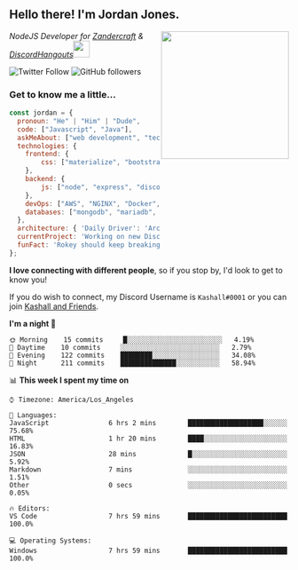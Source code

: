 <h2> Hello there! I'm Jordan Jones.</h2>
<img align="right" src="https://jordanjones.org/hello%20there.gif" width="230">
<p><em>NodeJS Developer for <a href="https://github.com/Zandercraft">Zandercraft</a> & <a href="https://github.com/DiscordHangouts">DiscordHangouts</a><img src="https://media.giphy.com/media/WUlplcMpOCEmTGBtBW/giphy.gif" width="30"></em></p>

![Twitter Follow](https://img.shields.io/twitter/follow/kashalls?label=Follow)
![GitHub followers](https://img.shields.io/github/followers/kashalls?label=Follow&style=social)

### Get to know me a little...

```javascript
const jordan = {
  pronoun: "He" | "Him" | "Dude",
  code: ["Javascript", "Java"],
  askMeAbout: ["web development", "technology", "server racks", "databases"],
  technologies: {
    frontend: {
        css: ["materialize", "bootstrap"]
    },
    backend: {
        js: ["node", "express", "discord.js", "eslint"],
    },
    devOps: ["AWS", "NGINX", "Docker", "KVM"],
    databases: ["mongodb", "mariadb", "redis", "rethinkdb"]
  },
  architecture: { 'Daily Driver': 'Arch Linux', 'Server Applications': 'Ubuntu Focal' },
  currentProject: 'Working on new Discord Bot :)',
  funFact: 'Rokey should keep breaking things, he just needs to learn how to fix them.'
};
```

<b>I love connecting with different people</b>, so if you stop by, I'd look to get to know you!

If you do wish to connect, my Discord Username is `Kashall#0001` or you can join <a href="https://discord.gg/Xv7WKN">Kashall and Friends</a>.

<!--START_SECTION:waka-->
**I'm a night 🦉** 

```text
🌞 Morning    15 commits     █░░░░░░░░░░░░░░░░░░░░░░░░   4.19% 
🌆 Daytime    10 commits     ░░░░░░░░░░░░░░░░░░░░░░░░░   2.79% 
🌃 Evening    122 commits    ████████░░░░░░░░░░░░░░░░░   34.08% 
🌙 Night      211 commits    ██████████████░░░░░░░░░░░   58.94%

```


📊 **This week I spent my time on** 

```text
⌚︎ Timezone: America/Los_Angeles

💬 Languages: 
JavaScript               6 hrs 2 mins        ███████████████████░░░░░░   75.68% 
HTML                     1 hr 20 mins        ████░░░░░░░░░░░░░░░░░░░░░   16.83% 
JSON                     28 mins             █░░░░░░░░░░░░░░░░░░░░░░░░   5.92% 
Markdown                 7 mins              ░░░░░░░░░░░░░░░░░░░░░░░░░   1.51% 
Other                    0 secs              ░░░░░░░░░░░░░░░░░░░░░░░░░   0.05%

🔥 Editors: 
VS Code                  7 hrs 59 mins       █████████████████████████   100.0%

💻 Operating Systems: 
Windows                  7 hrs 59 mins       █████████████████████████   100.0%

```


<!--END_SECTION:waka-->

